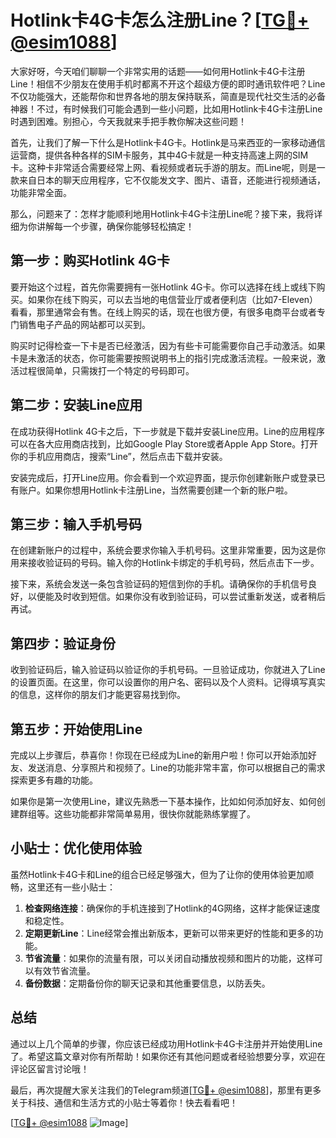 # Hotlink卡4G卡怎么注册Line？[[TG💪+ @esim1088](https://t.me/s/esim1088)]

大家好呀，今天咱们聊聊一个非常实用的话题——如何用Hotlink卡4G卡注册Line！相信不少朋友在使用手机时都离不开这个超级方便的即时通讯软件吧？Line不仅功能强大，还能帮你和世界各地的朋友保持联系，简直是现代社交生活的必备神器！不过，有时候我们可能会遇到一些小问题，比如用Hotlink卡4G卡注册Line时遇到困难。别担心，今天我就来手把手教你解决这些问题！

首先，让我们了解一下什么是Hotlink卡4G卡。Hotlink是马来西亚的一家移动通信运营商，提供各种各样的SIM卡服务，其中4G卡就是一种支持高速上网的SIM卡。这种卡非常适合需要经常上网、看视频或者玩手游的朋友。而Line呢，则是一款来自日本的聊天应用程序，它不仅能发文字、图片、语音，还能进行视频通话，功能非常全面。

那么，问题来了：怎样才能顺利地用Hotlink卡4G卡注册Line呢？接下来，我将详细为你讲解每一个步骤，确保你能够轻松搞定！

## 第一步：购买Hotlink 4G卡

要开始这个过程，首先你需要拥有一张Hotlink 4G卡。你可以选择在线上或线下购买。如果你在线下购买，可以去当地的电信营业厅或者便利店（比如7-Eleven）看看，那里通常会有售。在线上购买的话，现在也很方便，有很多电商平台或者专门销售电子产品的网站都可以买到。

购买时记得检查一下卡是否已经激活，因为有些卡可能需要你自己手动激活。如果卡是未激活的状态，你可能需要按照说明书上的指引完成激活流程。一般来说，激活过程很简单，只需拨打一个特定的号码即可。

## 第二步：安装Line应用

在成功获得Hotlink 4G卡之后，下一步就是下载并安装Line应用。Line的应用程序可以在各大应用商店找到，比如Google Play Store或者Apple App Store。打开你的手机应用商店，搜索“Line”，然后点击下载并安装。

安装完成后，打开Line应用。你会看到一个欢迎界面，提示你创建新账户或登录已有账户。如果你想用Hotlink卡注册Line，当然需要创建一个新的账户啦。

## 第三步：输入手机号码

在创建新账户的过程中，系统会要求你输入手机号码。这里非常重要，因为这是你用来接收验证码的号码。输入你的Hotlink卡绑定的手机号码，然后点击下一步。

接下来，系统会发送一条包含验证码的短信到你的手机。请确保你的手机信号良好，以便能及时收到短信。如果你没有收到验证码，可以尝试重新发送，或者稍后再试。

## 第四步：验证身份

收到验证码后，输入验证码以验证你的手机号码。一旦验证成功，你就进入了Line的设置页面。在这里，你可以设置你的用户名、密码以及个人资料。记得填写真实的信息，这样你的朋友们才能更容易找到你。

## 第五步：开始使用Line

完成以上步骤后，恭喜你！你现在已经成为Line的新用户啦！你可以开始添加好友、发送消息、分享照片和视频了。Line的功能非常丰富，你可以根据自己的需求探索更多有趣的功能。

如果你是第一次使用Line，建议先熟悉一下基本操作，比如如何添加好友、如何创建群组等。这些功能都非常简单易用，很快你就能熟练掌握了。

## 小贴士：优化使用体验

虽然Hotlink卡4G卡和Line的组合已经足够强大，但为了让你的使用体验更加顺畅，这里还有一些小贴士：

1. **检查网络连接**：确保你的手机连接到了Hotlink的4G网络，这样才能保证速度和稳定性。
2. **定期更新Line**：Line经常会推出新版本，更新可以带来更好的性能和更多的功能。
3. **节省流量**：如果你的流量有限，可以关闭自动播放视频和图片的功能，这样可以有效节省流量。
4. **备份数据**：定期备份你的聊天记录和其他重要信息，以防丢失。

## 总结

通过以上几个简单的步骤，你应该已经成功用Hotlink卡4G卡注册并开始使用Line了。希望这篇文章对你有所帮助！如果你还有其他问题或者经验想要分享，欢迎在评论区留言讨论哦！

最后，再次提醒大家关注我们的Telegram频道[[TG💪+ @esim1088](https://t.me/s/esim1088)]，那里有更多关于科技、通信和生活方式的小贴士等着你！快去看看吧！

[[TG💪+ @esim1088](https://t.me/s/esim1088) ![Image](https://i.postimg.cc/4NQfJmqS/Snipaste-2025-05-13-00-14-12.png)]